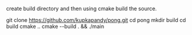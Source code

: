 create build directory and then using cmake build the source.

git clone https://github.com/kupkapandy/pong.git
cd pong
mkdir build
cd build
cmake ..
cmake --build . && ./main
